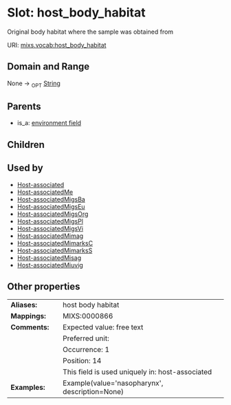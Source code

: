 
# Slot: host_body_habitat


Original body habitat where the sample was obtained from

URI: [mixs.vocab:host_body_habitat](https://w3id.org/mixs/vocab/host_body_habitat)


## Domain and Range

None ->  <sub>OPT</sub> [String](types/String.md)

## Parents

 *  is_a: [environment field](environment_field.md)

## Children


## Used by

 * [Host-associated](Host-associated.md)
 * [Host-associatedMe](Host-associatedMe.md)
 * [Host-associatedMigsBa](Host-associatedMigsBa.md)
 * [Host-associatedMigsEu](Host-associatedMigsEu.md)
 * [Host-associatedMigsOrg](Host-associatedMigsOrg.md)
 * [Host-associatedMigsPl](Host-associatedMigsPl.md)
 * [Host-associatedMigsVi](Host-associatedMigsVi.md)
 * [Host-associatedMimag](Host-associatedMimag.md)
 * [Host-associatedMimarksC](Host-associatedMimarksC.md)
 * [Host-associatedMimarksS](Host-associatedMimarksS.md)
 * [Host-associatedMisag](Host-associatedMisag.md)
 * [Host-associatedMiuvig](Host-associatedMiuvig.md)

## Other properties

|  |  |  |
| --- | --- | --- |
| **Aliases:** | | host body habitat |
| **Mappings:** | | MIXS:0000866 |
| **Comments:** | | Expected value: free text |
|  | | Preferred unit:  |
|  | | Occurrence: 1 |
|  | | Position: 14 |
|  | | This field is used uniquely in: host-associated |
| **Examples:** | | Example(value='nasopharynx', description=None) |

